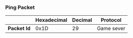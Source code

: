 ### Ping Packet

|               | Hexadecimal | Decimal | Protocol   |
| ------------- | ----------- | ------- | ---------- |
| **Packet Id** | 0x1D        | 29      | Game sever |
